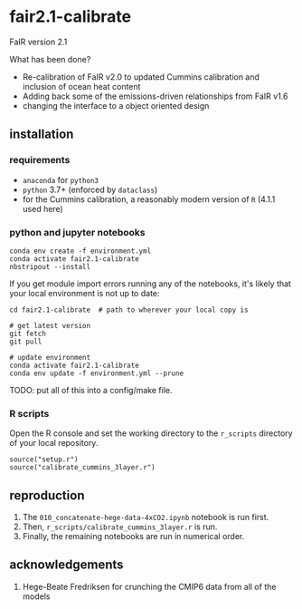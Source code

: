 # fair2.1-calibrate
FaIR version 2.1

What has been done?

- Re-calibration of FaIR v2.0 to updated Cummins calibration and inclusion of ocean heat content
- Adding back some of the emissions-driven relationships from FaIR v1.6
- changing the interface to a object oriented design

## installation

### requirements
- `anaconda` for `python3`
- `python` 3.7+ (enforced by `dataclass`)
- for the Cummins calibration, a reasonably modern version of `R` (4.1.1 used here)

### python and jupyter notebooks
```
conda env create -f environment.yml
conda activate fair2.1-calibrate
nbstripout --install
```

If you get module import errors running any of the notebooks, it's likely that your local environment is not up to date:
```
cd fair2.1-calibrate  # path to wherever your local copy is

# get latest version
git fetch
git pull

# update environment
conda activate fair2.1-calibrate
conda env update -f environment.yml --prune
```

TODO: put all of this into a config/make file.

### R scripts

Open the R console and set the working directory to the `r_scripts` directory of your local repository.

```
source("setup.r")
source("calibrate_cummins_3layer.r")
```

## reproduction

1. The `010_concatenate-hege-data-4xCO2.ipynb` notebook is run first.
2. Then, `r_scripts/calibrate_cummins_3layer.r` is run.
3. Finally, the remaining notebooks are run in numerical order.

## acknowledgements

1. Hege-Beate Fredriksen for crunching the CMIP6 data from all of the models
